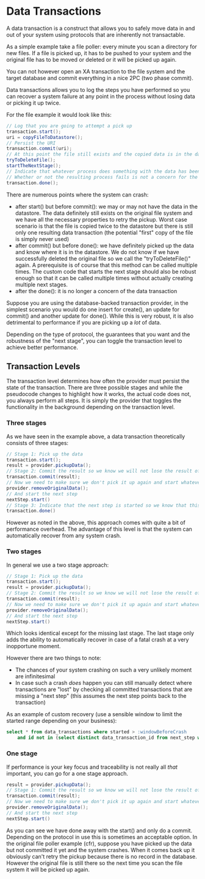# Data Transactions

A data transaction is a construct that allows you to safely move data in and out of your system using protocols that are inherently not transactable.

As a simple example take a file poller: every minute you scan a directory for new files.
If a file is picked up, it has to be pushed to your system and the original file has to be moved or deleted or it will be picked up again.

You can not however open an XA transaction to the file system and the target database and commit everything in a nice 2PC (two phase commit).

Data transactions allows you to log the steps you have performed so you can recover a system failure at any point in the process without losing data or picking it up twice.

For the file example it would look like this:

```java
// Log that you are going to attempt a pick up
transaction.start();
uri = copyFileToDatastore();
// Persist the URI
transaction.commit(uri);
// At this point the file still exists and the copied data is in the database
tryToDeleteFile();
startTheNextStage();
// Indicate that whatever process does something with the data has been started so the transaction is done from its point of view
// Whether or not the resulting process fails is not a concern for the data transaction
transaction.done();
```

There are numerous points where the system can crash:

- after start() but before commit(): we may or may not have the data in the datastore. The data definitely still exists on the original file system and we have all the necessary properties to retry the pickup. Worst case scenario is that the file is copied twice to the datastore but there is still only one resulting data transaction (the potential "first" copy of the file is simply never used)
- after commit() but before done(): we have definitely picked up the data and know where it is in the datastore. We do not know if we have successfully deleted the original file so we call the "tryToDeleteFile()" again. A prerequisite is of course that this method can be called multiple times. The custom code that starts the next stage should also be robust enough so that it can be called multiple times without actually creating multiple next stages.
- after the done(): it is no longer a concern of the data transaction

Suppose you are using the database-backed transaction provider, in the simplest scenario you would do one insert for create(), an update for commit() and another update for done().
While this is very robust, it is also detrimental to performance if you are picking up a _lot_ of data. 

Depending on the type of protocol, the guarantees that you want and the robustness of the "next stage", you can toggle the transaction level to achieve better performance.

## Transaction Levels

The transaction level determines how often the provider must persist the state of the transaction.
There are three possible stages and while the pseudocode changes to highlight how it works, the actual code does not, you always perform all steps. It is simply the provider that toggles the functionality in the background depending on the transaction level.

### Three stages

As we have seen in the example above, a data transaction theoretically consists of three stages:

```java
// Stage 1: Pick up the data
transaction.start();
result = provider.pickupData();
// Stage 2: Commit the result so we know we will not lose the result of this transaction 
transaction.commit(result);
// Now we need to make sure we don't pick it up again and start whatever comes next
provider.removeOriginalData();
// And start the next step
nextStep.start()
// Stage 3: Indicate that the next step is started so we know that this transaction is fully handled
transaction.done()
```

However as noted in the above, this approach comes with quite a bit of performance overhead.
The advantage of this level is that the system can automatically recover from any system crash.

### Two stages

In general we use a two stage approach:

```java
// Stage 1: Pick up the data
transaction.start();
result = provider.pickupData();
// Stage 2: Commit the result so we know we will not lose the result of this transaction 
transaction.commit(result);
// Now we need to make sure we don't pick it up again and start whatever comes next
provider.removeOriginalData();
// And start the next step
nextStep.start()
```

Which looks identical except for the missing last stage. 
The last stage only adds the ability to automatically recover in case of a fatal crash at a very inopportune moment.

However there are two things to note:

- The chances of your system crashing on such a very unlikely moment are infinitesimal
- In case such a crash _does_ happen you can still manually detect where transactions are "lost" by checking all committed transactions that are missing a "next step" (this assumes the next step points back to the transaction) 

As an example of custom recovery (use a sensible window to limit the started range depending on your business):

```sql
select * from data_transactions where started > :windowBeforeCrash 
	and id not in (select distinct data_transaction_id from next_step where started > :windowBeforeCrash)
```

### One stage

If performance is your key focus and traceability is not really all _that_ important, you can go for a one stage approach.

```java
result = provider.pickupData();
// Stage 1: Commit the result so we know we will not lose the result of this transaction 
transaction.commit(result);
// Now we need to make sure we don't pick it up again and start whatever comes next
provider.removeOriginalData();
// And start the next step
nextStep.start()
```

As you can see we have done away with the start() and only do a commit. Depending on the protocol in use this is sometimes an acceptable option.
In the original file poller example (cfr), suppose you have picked up the data but not committed it yet and the system crashes.
When it comes back up it obviously can't retry the pickup because there is no record in the database.
However the original file is still there so the next time you scan the file system it will be picked up again.